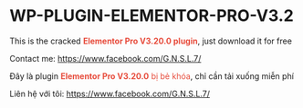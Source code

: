 # WP-PLUGIN-ELEMENTOR-PRO-V3.2
<p>This is the cracked <span style="color:#e74c3c"><strong>Elementor Pro V3.20.0 plugin</strong></span>, just download it for free</p>

<p>Contact me:&nbsp;<a href="https://www.facebook.com/G.N.S.L.7/">https://www.facebook.com/G.N.S.L.7/</a></p>

<p>Đây là plugin <span style = "color: #e74c3c" > <strong>Elementor Pro V3.20.0</strong> bị bẻ khóa</span>, chỉ cần tải xuống miễn phí</p>

<p>Liên hệ với tôi:&nbsp;<a href="https://www.facebook.com/G.N.S.L.7/">https://www.facebook.com/G.N.S.L.7/</a></p>
